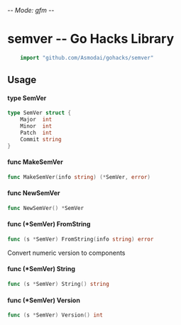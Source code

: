 -*- Mode: gfm -*-

# semver -- Go Hacks Library

```go
    import "github.com/Asmodai/gohacks/semver"
```

## Usage

#### type SemVer

```go
type SemVer struct {
	Major  int
	Minor  int
	Patch  int
	Commit string
}
```


#### func  MakeSemVer

```go
func MakeSemVer(info string) (*SemVer, error)
```

#### func  NewSemVer

```go
func NewSemVer() *SemVer
```

#### func (*SemVer) FromString

```go
func (s *SemVer) FromString(info string) error
```
Convert numeric version to components

#### func (*SemVer) String

```go
func (s *SemVer) String() string
```

#### func (*SemVer) Version

```go
func (s *SemVer) Version() int
```
